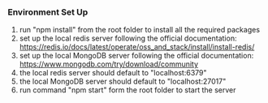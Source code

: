 ### Environment Set Up

1. run "npm install" from the root folder to install all the required packages
2. set up the local redis server following the official documentation: https://redis.io/docs/latest/operate/oss_and_stack/install/install-redis/
3. set up the local MongoDB server following the official documentation: https://www.mongodb.com/try/download/community
4. the local redis server should default to "localhost:6379"
5. the local MongoDB server should default to "localhost:27017"
6. run command "npm start" form the root folder to start the server
